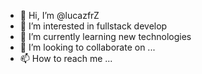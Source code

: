 - 👋 Hi, I’m @lucazfrZ
- 👀 I’m interested in fullstack develop
- 🌱 I’m currently learning new technologies
- 💞️ I’m looking to collaborate on ...
- 📫 How to reach me ...

<!---
lucazfrZ/lucazfrZ is a ✨ special ✨ repository because its `README.md` (this file) appears on your GitHub profile.
You can click the Preview link to take a look at your changes.
--->
